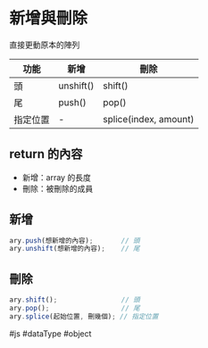 # 新增與刪除
直接更動原本的陣列

|功能|新增|刪除|
|-|-|-|
|頭|unshift()|shift()|
|尾|push()|pop()|
|指定位置|-|splice(index, amount)|

## return 的內容
- 新增：array 的長度
- 刪除：被刪除的成員

##   新增
```js
ary.push(想新增的內容);		// 頭
ary.unshift(想新增的內容);	// 尾
```

## 刪除
```js
ary.shift();				// 頭
ary.pop();					// 尾
ary.splice(起始位置, 刪幾個); // 指定位置
```

#js #dataType #object